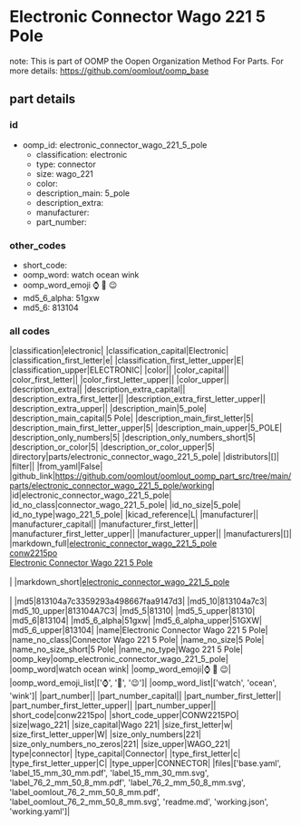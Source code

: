 # Electronic Connector Wago 221 5 Pole  

note: This is part of OOMP the Oopen Organization Method For Parts. For more details: https://github.com/oomlout/oomp_base

##  part details





### id
* oomp_id: electronic_connector_wago_221_5_pole
  * classification: electronic
  * type: connector
  * size: wago_221
  * color: 
  * description_main: 5_pole
  * description_extra: 
  * manufacturer: 
  * part_number: 

### other_codes
* short_code: 
* oomp_word: watch ocean wink
* oomp_word_emoji :watch: :ocean: :wink:
* md5_6_alpha: 51gxw
* md5_6: 813104

### all codes 
|classification|electronic|
|classification_capital|Electronic|
|classification_first_letter|e|
|classification_first_letter_upper|E|
|classification_upper|ELECTRONIC|
|color||
|color_capital||
|color_first_letter||
|color_first_letter_upper||
|color_upper||
|description_extra||
|description_extra_capital||
|description_extra_first_letter||
|description_extra_first_letter_upper||
|description_extra_upper||
|description_main|5_pole|
|description_main_capital|5 Pole|
|description_main_first_letter|5|
|description_main_first_letter_upper|5|
|description_main_upper|5_POLE|
|description_only_numbers|5|
|description_only_numbers_short|5|
|description_or_color|5|
|description_or_color_upper|5|
|directory|parts/electronic_connector_wago_221_5_pole|
|distributors|[]|
|filter||
|from_yaml|False|
|github_link|https://github.com/oomlout/oomlout_oomp_part_src/tree/main/parts/electronic_connector_wago_221_5_pole/working|
|id|electronic_connector_wago_221_5_pole|
|id_no_class|connector_wago_221_5_pole|
|id_no_size|5_pole|
|id_no_type|wago_221_5_pole|
|kicad_reference|L|
|manufacturer||
|manufacturer_capital||
|manufacturer_first_letter||
|manufacturer_first_letter_upper||
|manufacturer_upper||
|manufacturers|[]|
|markdown_full|[electronic_connector_wago_221_5_pole](https://github.com/oomlout/oomlout_oomp_part_src/tree/main/parts/electronic_connector_wago_221_5_pole/working)<br>[conw2215po](https://github.com/oomlout/oomlout_oomp_part_src/tree/main/parts/electronic_connector_wago_221_5_pole/working)<br>[Electronic Connector Wago 221 5 Pole](https://github.com/oomlout/oomlout_oomp_part_src/tree/main/parts/electronic_connector_wago_221_5_pole/working)<br><br>|
|markdown_short|[electronic_connector_wago_221_5_pole](https://github.com/oomlout/oomlout_oomp_part_src/tree/main/parts/electronic_connector_wago_221_5_pole/working)<br><br>|
|md5|813104a7c3359293a498667faa9147d3|
|md5_10|813104a7c3|
|md5_10_upper|813104A7C3|
|md5_5|81310|
|md5_5_upper|81310|
|md5_6|813104|
|md5_6_alpha|51gxw|
|md5_6_alpha_upper|51GXW|
|md5_6_upper|813104|
|name|Electronic Connector Wago 221 5 Pole|
|name_no_class|Connector Wago 221 5 Pole|
|name_no_size|5 Pole|
|name_no_size_short|5 Pole|
|name_no_type|Wago 221 5 Pole|
|oomp_key|oomp_electronic_connector_wago_221_5_pole|
|oomp_word|watch ocean wink|
|oomp_word_emoji|:watch: :ocean: :wink:|
|oomp_word_emoji_list|[':watch:', ':ocean:', ':wink:']|
|oomp_word_list|['watch', 'ocean', 'wink']|
|part_number||
|part_number_capital||
|part_number_first_letter||
|part_number_first_letter_upper||
|part_number_upper||
|short_code|conw2215po|
|short_code_upper|CONW2215PO|
|size|wago_221|
|size_capital|Wago 221|
|size_first_letter|w|
|size_first_letter_upper|W|
|size_only_numbers|221|
|size_only_numbers_no_zeros|221|
|size_upper|WAGO_221|
|type|connector|
|type_capital|Connector|
|type_first_letter|c|
|type_first_letter_upper|C|
|type_upper|CONNECTOR|
|files|['base.yaml', 'label_15_mm_30_mm.pdf', 'label_15_mm_30_mm.svg', 'label_76_2_mm_50_8_mm.pdf', 'label_76_2_mm_50_8_mm.svg', 'label_oomlout_76_2_mm_50_8_mm.pdf', 'label_oomlout_76_2_mm_50_8_mm.svg', 'readme.md', 'working.json', 'working.yaml']|
